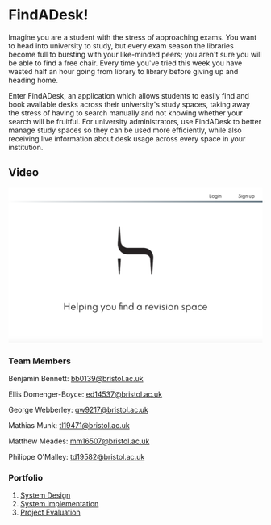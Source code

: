 # FindADesk!

Imagine you are a student with the stress of approaching exams. You want to head into university to study, but every exam season the libraries become full to bursting with your like-minded peers; you aren&#39;t sure you will be able to find a free chair. Every time you&#39;ve tried this week you have wasted half an hour going from library to library before giving up and heading home.

Enter FindADesk, an application which allows students to easily find and book available desks across their university&#39;s study spaces, taking away the stress of having to search manually and not knowing whether your search will be fruitful. For university administrators, use FindADesk to better manage study spaces so they can be used more efficiently, while also receiving live information about desk usage across every space in your institution.

## Video

[![Video Link](Portfolio/images/video.png)](https://youtu.be/x1G3JW9Kj6Q)

### Team Members

Benjamin Bennett: <bb0139@bristol.ac.uk>

Ellis Domenger-Boyce: <ed14537@bristol.ac.uk>

George Webberley: <gw9217@bristol.ac.uk>

Mathias Munk: <tl19471@bristol.ac.uk>

Matthew Meades: <mm16507@bristol.ac.uk>

Philippe O&#39;Malley: <td19582@bristol.ac.uk>

### Portfolio

1. [System Design](/Portfolio/SystemDesign.md)
2. [System Implementation](/Portfolio/SystemImplementation.md)
3. [Project Evaluation](/Portfolio/ProjectEvaluation.md)
